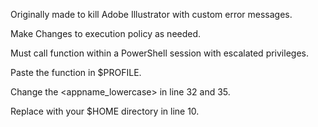 Originally made to kill Adobe Illustrator with custom error messages.

Make Changes to execution policy as needed.

Must call function within a PowerShell session with escalated privileges.

Paste the function in $PROFILE.

Change the <appname_lowercase> in line 32 and 35.

Replace <HOME> with your $HOME directory in line 10. 

